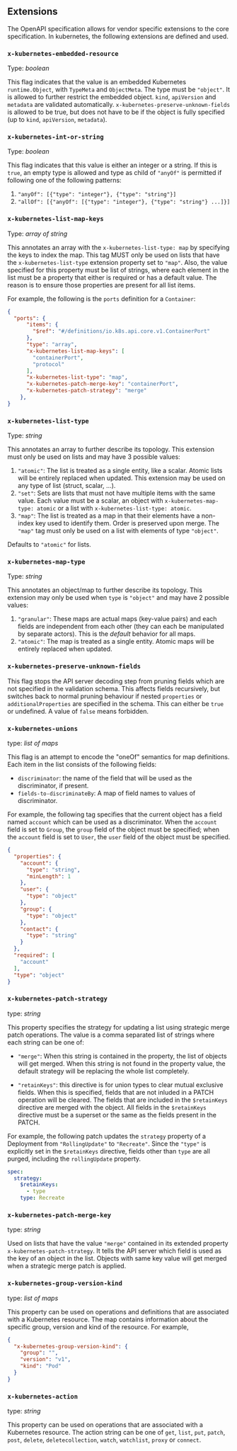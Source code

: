 ## Extensions

The OpenAPI specification allows for vendor specific extensions to the core
specification. In kubernetes, the following extensions are defined and used.

### `x-kubernetes-embedded-resource`

Type: *boolean*

This flag indicates that the value is an embedded Kubernetes `runtime.Object`,
with `TypeMeta` and `ObjectMeta`. The type must be `"object"`. It is allowed
to further restrict the embedded object. `kind`, `apiVersion` and `metadata`
are validated automatically. `x-kubernetes-preserve-unknown-fields` is allowed
to be true, but does not have to be if the object is fully specified (up to
`kind`, `apiVersion`, `metadata`).

### `x-kubernetes-int-or-string`

Type: *boolean*

This flag indicates that this value is either an integer or a string. If this
is `true`, an empty type is allowed and type as child of `"anyOf"` is
permitted if following one of the following patterns:

1. `"anyOf": [{"type": "integer"}, {"type": "string"}]`
1. `"allOf": [{"anyOf": [{"type": "integer"}, {"type": "string"} ...]}]`

### `x-kubernetes-list-map-keys`

Type: *array of string*

This annotates an array with the `x-kubernetes-list-type: map` by specifying
the keys to index the map. This tag MUST only be used on lists that have the
`x-kubernetes-list-type` extension property set to `"map"`. Also, the value
specified for this property must be list of strings, where each element in the
list must be a property that either is required or has a default value. The
reason is to ensure those properties are present for all list items.

For example, the following is the `ports` definition for a `Container`:

```json
{
  "ports": {
      "items": {
        "$ref": "#/definitions/io.k8s.api.core.v1.ContainerPort"
      },
      "type": "array",
      "x-kubernetes-list-map-keys": [
        "containerPort",
        "protocol"
      ],
      "x-kubernetes-list-type": "map",
      "x-kubernetes-patch-merge-key": "containerPort",
      "x-kubernetes-patch-strategy": "merge"
    },
}
```

### `x-kubernetes-list-type`

Type: *string*

This annotates an array to further describe its topology. This extension must
only be used on lists and may have 3 possible values:

1. `"atomic"`: The list is treated as a single entity, like a scalar. Atomic
   lists will be entirely replaced when updated. This extension may be used on
   any type of list (struct, scalar, ...).
1. `"set"`: Sets are lists that must not have multiple items with the same
   value. Each value must be a scalar, an object with
   `x-kubernetes-map-type: atomic` or a list with
   `x-kubernetes-list-type: atomic`.
1. `"map"`: The list is treated as a map in that their elements have a non-index
   key used to identify them. Order is preserved upon merge. The `"map"` tag
   must only be used on a list with elements of type `"object"`.

Defaults to `"atomic"` for lists.

### `x-kubernetes-map-type`

Type: *string*

This annotates an object/map to further describe its topology. This extension
may only be used when `type` is `"object"` and may have 2 possible values:

1. `"granular"`: These maps are actual maps (key-value pairs) and each fields
   are independent from each other (they can each be manipulated by separate
   actors). This is the *default* behavior for all maps.
1. `"atomic"`: The map is treated as a single entity. Atomic maps will be
   entirely replaced when updated.

### `x-kubernetes-preserve-unknown-fields`

This flag stops the API server decoding step from pruning fields which are not
specified in the validation schema. This affects fields recursively, but
switches back to normal pruning behaviour if nested `properties` or
`additionalProperties` are specified in the schema. This can either be `true` or
undefined. A value of `false` means forbidden.

### `x-kubernetes-unions`

type: *list of maps*

This flag is an attempt to encode the "oneOf" semantics for map definitions.
Each item in the list consists of the following fields:

- `discriminator`: the name of the field that will be used as the
  discriminator, if present.
- `fields-to-discriminateBy`: A map of field names to values of discriminator.

For example, the following tag specifies that the current object has a field
named `account` which can be used as a discriminator. When the `account` field
is set to `Group`, the `group` field of the object must be specified; when the
`account` field is set to `User`, the `user` field of the object must be
specified.

```json
{
  "properties": {
    "account": {
      "type": "string",
      "minLength": 1
    },
    "user": {
      "type": "object"
    },
    "group": {
      "type": "object"
    },
    "contact": {
      "type": "string"
    }
  },
  "required": [
    "account"
  ],
  "type": "object"
}
```

### `x-kubernetes-patch-strategy`

type: *string*

This property specifies the strategy for updating a list using strategic merge
patch operations. The value is a comma separated list of strings where each
string can be one of:

- `"merge"`: When this string is contained in the property, the list of
  objects will get merged. When this string is not found in the property
  value, the default strategy will be replacing the whole list completely.

- `"retainKeys"`: this directive is for union types to clear mutual exclusive
  fields. When this is specified, fields that are not inluded in a PATCH
  operation will be cleared. The fields that are included in the `$retainKeys`
  directive are merged with the object. All fields in the `$retainKeys`
  directive must be a superset or the same as the fields present in the PATCH.

For example, the following patch updates the `strategy` property of a
Deployment from `"RollingUpdate"` to `"Recreate"`. Since the `"type"` is
explicitly set in the `$retainKeys` directive, fields other than `type` are
all purged, including the `rollingUpdate` property.

```yaml
spec:
  strategy:
    $retainKeys:
      - type
    type: Recreate
```

### `x-kubernetes-patch-merge-key`

type: *string*

Used on lists that have the value `"merge"` contained in its extended property
`x-kubernetes-patch-strategy`. It tells the API server which field is used as
the key of an object in the list. Objects with same key value will get merged
when a strategic merge patch is applied.

### `x-kubernetes-group-version-kind`

type: *list of maps*

This property can be used on operations and definitions that are
associated with a Kubernetes resource. The map contains information about the
specific group, version and kind of the resource. For example,

```json
{
  "x-kubernetes-group-version-kind": {
    "group": "",
    "version": "v1",
    "kind": "Pod"
  }
}
```

### `x-kubernetes-action`

type: *string*

This property can be used on operations that are associated with a Kubernetes
resource. The action string can be one of `get`, `list`, `put`, `patch`,
`post`, `delete`, `deletecollection`, `watch`, `watchlist`, `proxy` or
`connect`.
